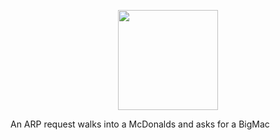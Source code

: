 <p align="center"> <img src="[https://octodex.github.com/images/nyantocat.gif](https://www.google.com/url?sa=i&url=https%3A%2F%2Fgiphy.com%2Fexplore%2Fdisco-pigs&psig=AOvVaw2Y6lYT1H1jyfl--XsS5e-7&ust=1690891297846000&source=images&cd=vfe&opi=89978449&ved=0CA0QjRxqFwoTCMjk5o3zuIADFQAAAAAdAAAAABAa)" height="160px" width="160px"></p> 

An ARP request walks into a McDonalds and asks for a BigMac 
